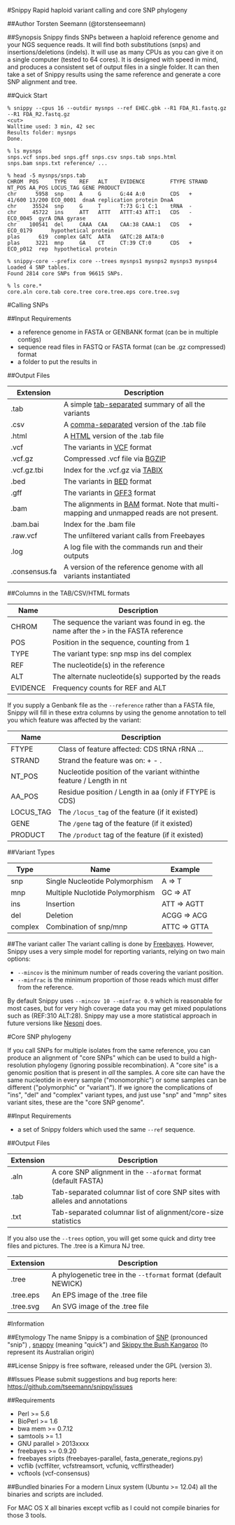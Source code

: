 #Snippy
Rapid haploid variant calling and core SNP phylogeny

##Author
Torsten Seemann (@torstenseemann)

##Synopsis
Snippy finds SNPs between a haploid reference genome and your NGS sequence reads. It will find both substitutions (snps) and insertions/deletions (indels). It will use as many CPUs as you can give it on a single computer (tested to 64 cores). It is designed with speed in mind, and produces a consistent set of output files in a single folder.
It can then take a set of Snippy results using the same reference and generate a core SNP alignment and tree.

##Quick Start
```
% snippy --cpus 16 --outdir mysnps --ref EHEC.gbk --R1 FDA_R1.fastq.gz --R1 FDA_R2.fastq.gz
<cut>
Walltime used: 3 min, 42 sec
Results folder: mysnps
Done.

% ls mysnps
snps.vcf snps.bed snps.gff snps.csv snps.tab snps.html
snps.bam snps.txt reference/ ...

% head -5 mysnps/snps.tab
CHROM  POS     TYPE    REF   ALT    EVIDENCE        FTYPE STRAND NT_POS AA_POS LOCUS_TAG GENE PRODUCT
chr      5958  snp     A     G      G:44 A:0        CDS   +      41/600 13/200 ECO_0001  dnaA replication protein DnaA
chr     35524  snp     G     T      T:73 G:1 C:1    tRNA  -   
chr     45722  ins     ATT   ATTT   ATTT:43 ATT:1   CDS   -                    ECO_0045  gyrA DNA gyrase
chr    100541  del     CAAA  CAA    CAA:38 CAAA:1   CDS   +                    ECO_0179      hypothetical protein
plas      619  complex GATC  AATA   GATC:28 AATA:0  
plas     3221  mnp     GA    CT     CT:39 CT:0      CDS   +                    ECO_p012  rep  hypothetical protein

% snippy-core --prefix core --trees mysnps1 mysnps2 mysnps3 mysnps4 
Loaded 4 SNP tables.
Found 2814 core SNPs from 96615 SNPs.

% ls core.*
core.aln core.tab core.tree core.tree.eps core.tree.svg
```
#Calling SNPs

##Input Requirements
* a reference genome in FASTA or GENBANK format (can be in multiple contigs)
* sequence read files in FASTQ or FASTA format (can be .gz compressed) format
* a folder to put the results in

##Output Files

Extension | Description
----------|--------------
.tab | A simple [tab-separated](http://en.wikipedia.org/wiki/Tab-separated_values) summary of all the variants
.csv | A [comma-separated](http://en.wikipedia.org/wiki/Comma-separated_values) version of the .tab file
.html | A [HTML](http://en.wikipedia.org/wiki/HTML) version of the .tab file
.vcf | The variants in [VCF](http://en.wikipedia.org/wiki/Variant_Call_Format) format
.vcf.gz | Compressed .vcf file via [BGZIP](http://blastedbio.blogspot.com.au/2011/11/bgzf-blocked-bigger-better-gzip.html) 
.vcf.gz.tbi | Index for the .vcf.gz via [TABIX](http://bioinformatics.oxfordjournals.org/content/27/5/718.full)
.bed | The variants in [BED](http://genome.ucsc.edu/FAQ/FAQformat.html#format1) format
.gff | The variants in [GFF3](http://www.sequenceontology.org/gff3.shtml) format
.bam | The alignments in [BAM](http://en.wikipedia.org/wiki/SAMtools) format. Note that multi-mapping and unmapped reads are not present.
.bam.bai | Index for the .bam file
.raw.vcf | The unfiltered variant calls from Freebayes
.log | A log file with the commands run and their outputs
.consensus.fa | A version of the reference genome with all variants instantiated

##Columns in the TAB/CSV/HTML formats

Name | Description
-----|------------
CHROM | The sequence the variant was found in eg. the name after the ```>``` in the FASTA reference
POS | Position in the sequence, counting from 1
TYPE | The variant type: snp msp ins del complex
REF | The nucleotide(s) in the reference
ALT | The alternate nucleotide(s) supported by the reads
EVIDENCE | Frequency counts for REF and ALT

If you supply a Genbank file as the ```--reference``` rather than a FASTA file, Snippy will fill in these extra columns by using the genome annotation to tell you which feature was affected by the variant:

Name | Description
-----|------------
FTYPE | Class of feature affected: CDS tRNA rRNA ...
STRAND | Strand the feature was on: + - .
NT_POS | Nucleotide position of the variant withinthe feature / Length in nt
AA_POS | Residue position / Length in aa (only if FTYPE is CDS)
LOCUS_TAG | The ```/locus_tag``` of the feature (if it existed)
GENE | The ```/gene``` tag of the feature (if it existed)
PRODUCT | The ```/product``` tag of the feature (if it existed)

##Variant Types

Type | Name | Example
-----|------|-------------
snp  | Single Nucleotide Polymorphism |  A => T
mnp  | Multiple Nuclotide Polymorphism | GC => AT
ins  | Insertion | ATT => AGTT
del  | Deletion | ACGG => ACG
complex | Combination of snp/mnp | ATTC => GTTA

##The variant caller
The variant calling is done by [Freebayes](https://github.com/ekg/freebayes). However, Snippy uses a very simple model for reporting variants, relying on two main options:
* ```--mincov``` is the minimum number of reads covering the variant position.
* ```--minfrac``` is the minimum proportion of those reads which must differ from the reference.

By default Snippy uses ```--mincov 10 --minfrac 0.9``` which is reasonable for most cases, but for very high coverage data you may get mixed populations such as (REF:310 ALT:28). Snippy may use a more statistical approach in future versions like [Nesoni](https://github.com/Victorian-Bioinformatics-Consortium/nesoni) does.

#Core SNP phylogeny

If you call SNPs for multiple isolates from the same reference, you can produce an alignment of "core SNPs" which can be used to build a high-resolution phylogeny (ignoring possible recombination). A "core site" is a genomic position that is present in _all_ the samples. A core site can have the same nucleotide in every sample ("monomorphic") or some samples can be different ("polymorphic" or "variant"). If we ignore the complications of "ins", "del" and "complex" variant types, and just use "snp" and "mnp" sites variant sites, these are the "core SNP genome".

##Input Requirements
* a set of Snippy folders which used the same ``--ref`` sequence.

##Output Files

Extension | Description
----------|--------------
.aln | A core SNP alignment in the ```--aformat``` format (default FASTA)
.tab | Tab-separated columnar list of core SNP sites with alleles and annotations
.txt | Tab-separated columnar list of alignment/core-size statistics

If you also use the ```--trees``` option, you will get some quick and dirty tree files and pictures. 
The .tree is a Kimura NJ tree.

Extension | Description
----------|--------------
.tree | A phylogenetic tree in the ```--tformat``` format (default NEWICK)
.tree.eps | An EPS image of the .tree file
.tree.svg | An SVG image of the .tree file

#Information

##Etymology
The name Snippy is a combination of [SNP](http://en.wikipedia.org/wiki/Single-nucleotide_polymorphism) (pronounced "snip") , [snappy](http://www.thefreedictionary.com/snappy) (meaning "quick") and [Skippy the Bush Kangaroo](http://en.wikipedia.org/wiki/Skippy_the_Bush_Kangaroo) (to represent its Australian origin)

##License
Snippy is free software, released under the GPL (version 3).

##Issues
Please submit suggestions and bug reports here: https://github.com/tseemann/snippy/issues

##Requirements
* Perl >= 5.6
* BioPerl >= 1.6
* bwa mem >= 0.7.12 
* samtools >= 1.1
* GNU parallel > 2013xxxx
* freebayes >= 0.9.20 
* freebayes sripts (freebayes-parallel, fasta_generate_regions.py)
* vcflib (vcffilter, vcfstreamsort, vcfuniq, vcffirstheader)
* vcftools (vcf-consensus)

##Bundled binaries
For a modern Linux system (Ubuntu >= 12.04) all the binaries and scripts are included. 

For MAC OS X all binaries except vcflib as I could not compile binaries for those 3 tools.


